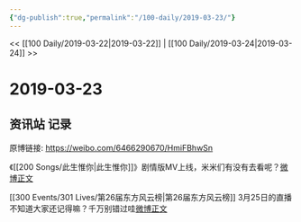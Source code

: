 ```yaml
---
{"dg-publish":true,"permalink":"/100-daily/2019-03-23/"}
---
```



<< [[100 Daily/2019-03-22\|2019-03-22]] | [[100 Daily/2019-03-24\|2019-03-24]] >>

# 2019-03-23

## 资讯站 记录

原博链接: https://weibo.com/6466290670/HmiFBhwSn

《[[200 Songs/此生惟你\|此生惟你]]》剧情版MV上线，米米们有没有去看呢？[微博正文](https://m.weibo.cn/6466290670/4352797703418125)

[[300 Events/301 Lives/第26届东方风云榜\|第26届东方风云榜]]
3月25日的直播不知道大家还记得嘛？千万别错过哇[微博正文](https://m.weibo.cn/6466290670/4353070257700293)
